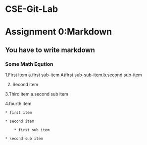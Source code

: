 # CSE-Git-Lab

# Assignment 0:Markdown
## You have to write markdown
### Some Math Eqution


1.First item a.first sub-item A)first sub-sub-item.b.second sub-item

2. Second item

3.Third item a.second sub item

4.fourth item

	* first item

	* second item

		* first sub item

	* second sub item

	
